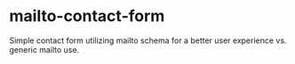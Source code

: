 # mailto-contact-form
Simple contact form utilizing mailto schema for a better user experience vs. generic mailto use.
